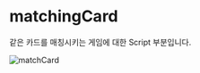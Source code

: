 # matchingCard
 
같은 카드를 매칭시키는 게임에 대한 Script 부분입니다.

![matchCard](https://github.com/yjb1328/matchingCard/assets/109726795/1d425d26-dd1a-4567-ae7d-26f4ff4a6ec9)
